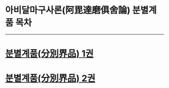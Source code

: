 # 아비달마구사론(阿毘達磨俱舍論) 분별계품 목차

---
# [분별계품(分別界品) 1권](../1.분별계품(分別界品)/1권.분별계품(分別界品).1.md)



# [분별계품(分別界品) 2권](../1.분별계품(分別界品)/2권.분별계품(分別界品).2.md)
